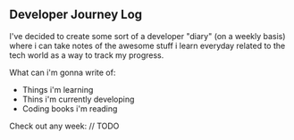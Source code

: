 ## Developer Journey Log

I've decided to create some sort of a developer "diary" (on a weekly basis) where i can take notes of the awesome stuff i learn everyday related to the tech world as a way to track my progress.

What can i'm gonna write of:
- Things i'm learning
- Thins i'm currently developing
- Coding books i'm reading

Check out any week:
// TODO
